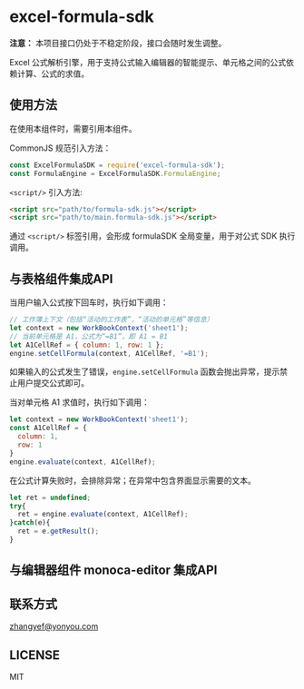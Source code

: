 # excel-formula-sdk

**注意：** 本项目接口仍处于不稳定阶段，接口会随时发生调整。

Excel 公式解析引擎，用于支持公式输入编辑器的智能提示、单元格之间的公式依赖计算、公式的求值。

## 使用方法
在使用本组件时，需要引用本组件。

CommonJS 规范引入方法：
```js
const ExcelFormulaSDK = require('excel-formula-sdk');
const FormulaEngine = ExcelFormulaSDK.FormulaEngine;
```

`<script/>` 引入方法:
```html
<script src="path/to/formula-sdk.js"></script>
<script src="path/to/main.formula-sdk.js"></script>
```
通过 `<script/>` 标签引用，会形成 formulaSDK 全局变量，用于对公式 SDK 执行调用。



## 与表格组件集成API

当用户输入公式按下回车时，执行如下调用：
```js
// 工作簿上下文（包括“活动的工作表”，“活动的单元格”等信息）
let context = new WorkBookContext('sheet1'); 
// 当前单元格是 A1，公式为“=B1”，即 A1 = B1
let A1CellRef = { column: 1, row: 1 }; 
engine.setCellFormula(context, A1CellRef, '=B1');
```

如果输入的公式发生了错误，`engine.setCellFormula` 函数会抛出异常，提示禁止用户提交公式即可。


当对单元格 A1 求值时，执行如下调用：
```js
let context = new WorkBookContext('sheet1');
const A1CellRef = {
  column: 1,
  row: 1
}
engine.evaluate(context, A1CellRef);
```

在公式计算失败时，会排除异常；在异常中包含界面显示需要的文本。
```js
let ret = undefined;
try{
  ret = engine.evaluate(context, A1CellRef);
}catch(e){
  ret = e.getResult();
}
```


## 与编辑器组件 monoca-editor 集成API


## 联系方式
zhangyef@yonyou.com

## LICENSE
MIT

